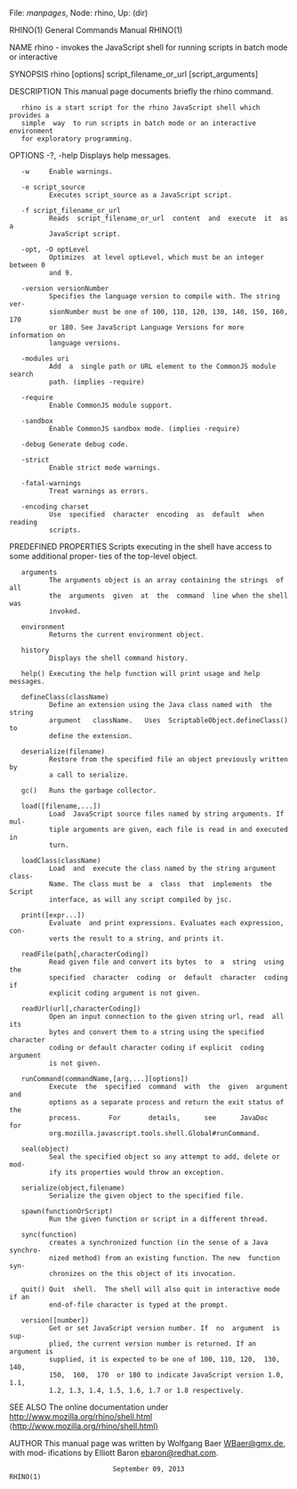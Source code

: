 File: *manpages*,  Node: rhino,  Up: (dir)

RHINO(1)                    General Commands Manual                   RHINO(1)



NAME
       rhino  - invokes the JavaScript shell for running scripts in batch mode
       or interactive


SYNOPSIS
       rhino [options] script_filename_or_url [script_arguments]


DESCRIPTION
       This manual page documents briefly the rhino command.

       rhino is a start script for the rhino JavaScript shell which provides a
       simple  way  to run scripts in batch mode or an interactive environment
       for exploratory programming.


OPTIONS
       -?, -help
              Displays help messages.

       -w     Enable warnings.

       -e script_source
              Executes script_source as a JavaScript script.

       -f script_filename_or_url
              Reads  script_filename_or_url  content  and  execute  it  as   a
              JavaScript script.

       -opt, -O optLevel
              Optimizes  at level optLevel, which must be an integer between 0
              and 9.

       -version versionNumber
              Specifies the language version to compile with. The string  ver‐
              sionNumber must be one of 100, 110, 120, 130, 140, 150, 160, 170
              or 180. See JavaScript Language Versions for more information on
              language versions.

       -modules uri
              Add  a  single path or URL element to the CommonJS module search
              path. (implies -require)

       -require
              Enable CommonJS module support.

       -sandbox
              Enable CommonJS sandbox mode. (implies -require)

       -debug Generate debug code.

       -strict
              Enable strict mode warnings.

       -fatal-warnings
              Treat warnings as errors.

       -encoding charset
              Use  specified  character  encoding  as  default  when   reading
              scripts.


PREDEFINED PROPERTIES
       Scripts  executing  in the shell have access to some additional proper‐
       ties of the top-level object.


       arguments
              The arguments object is an array containing the strings  of  all
              the  arguments  given  at  the  command  line when the shell was
              invoked.

       environment
              Returns the current environment object.

       history
              Displays the shell command history.

       help() Executing the help function will print usage and help messages.

       defineClass(className)
              Define an extension using the Java class named with  the  string
              argument   className.   Uses  ScriptableObject.defineClass()  to
              define the extension.

       deserialize(filename)
              Restore from the specified file an object previously written  by
              a call to serialize.

       gc()   Runs the garbage collector.

       load([filename,...])
              Load  JavaScript source files named by string arguments. If mul‐
              tiple arguments are given, each file is read in and executed  in
              turn.

       loadClass(className)
              Load  and  execute the class named by the string argument class‐
              Name. The class must be  a  class  that  implements  the  Script
              interface, as will any script compiled by jsc.

       print([expr...])
              Evaluate  and print expressions. Evaluates each expression, con‐
              verts the result to a string, and prints it.

       readFile(path[,characterCoding])
              Read given file and convert its bytes  to  a  string  using  the
              specified  character  coding  or  default  character  coding  if
              explicit coding argument is not given.

       readUrl(url[,characterCoding])
              Open an input connection to the given string url, read  all  its
              bytes and convert them to a string using the specified character
              coding or default character coding if explicit  coding  argument
              is not given.

       runCommand(commandName,[arg,...][options])
              Execute  the  specified  command  with  the  given  argument and
              options as a separate process and return the exit status of  the
              process.       For       details,      see      JavaDoc      for
              org.mozilla.javascript.tools.shell.Global#runCommand.

       seal(object)
              Seal the specified object so any attempt to add, delete or  mod‐
              ify its properties would throw an exception.

       serialize(object,filename)
              Serialize the given object to the specified file.

       spawn(functionOrScript)
              Run the given function or script in a different thread.

       sync(function)
              creates a synchronized function (in the sense of a Java synchro‐
              nized method) from an existing function. The new  function  syn‐
              chronizes on the this object of its invocation.

       quit() Quit  shell.  The shell will also quit in interactive mode if an
              end-of-file character is typed at the prompt.

       version([number])
              Get or set JavaScript version number. If  no  argument  is  sup‐
              plied, the current version number is returned. If an argument is
              supplied, it is expected to be one of 100, 110, 120,  130,  140,
              150,  160,  170  or 180 to indicate JavaScript version 1.0, 1.1,
              1.2, 1.3, 1.4, 1.5, 1.6, 1.7 or 1.8 respectively.


SEE ALSO
       The online documentation under  http://www.mozilla.org/rhino/shell.html
       ⟨http://www.mozilla.org/rhino/shell.html⟩


AUTHOR
       This manual page was written by Wolfgang Baer <WBaer@gmx.de>, with mod‐
       ifications by Elliott Baron <ebaron@redhat.com>.



                              September 09, 2013                      RHINO(1)
